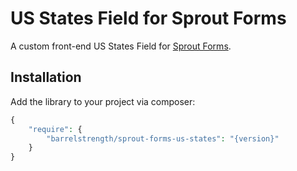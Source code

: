 # US States Field for Sprout Forms

A custom front-end US States Field for [Sprout Forms](https://github.com/barrelstrength/craft-sprout-forms).

## Installation

Add the library to your project via composer:

``` php
{
    "require": {
        "barrelstrength/sprout-forms-us-states": "{version}"
    }
}
```